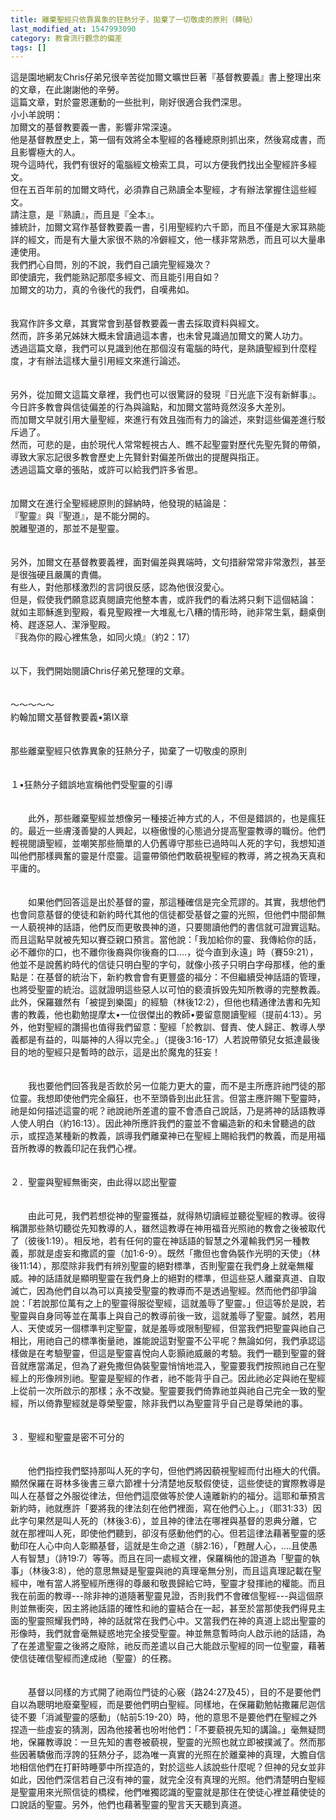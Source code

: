 ```yaml
---
title: 離棄聖經只依靠異象的狂熱分子，拋棄了一切敬虔的原則（轉貼）
last_modified_at: 1547993090
category: 教會流行觀念的偏差
tags: []
---
```


<p>這是園地網友Chris仔弟兄很辛苦從加爾文曠世巨著『基督教要義』書上整理出來的文章，在此謝謝他的辛勞。<br/>這篇文章，對於靈恩運動的一些批判，剛好很適合我們深思。<br/><!--more-->小小羊說明：<br/>加爾文的基督教要義一書，影響非常深遠。<br/>他是基督教歷史上，第一個有效將全本聖經的各種總原則抓出來，然後寫成書，而且影響極大的人。<br/>現今這時代，我們有很好的電腦經文檢索工具，可以方便我們找出全聖經許多經文。<br/>但在五百年前的加爾文時代，必須靠自己熟讀全本聖經，才有辦法掌握住這些經文。<br/>請注意，是『熟讀』，而且是『全本』。<br/>據統計，加爾文寫作基督教要義一書，引用聖經約六千節，而且不僅是大家耳熟能詳的經文，而是有大量大家很不熟的冷僻經文，他一樣非常熟悉，而且可以大量串連使用。<br/>我們捫心自問，別的不說，我們自己讀完聖經幾次？<br/>即使讀完，我們能熟記那麼多經文、而且能引用自如？<br/>加爾文的功力，真的令後代的我們，自嘆弗如。<br/><br/><br/>我寫作許多文章，其實常會到基督教要義一書去採取資料與經文。<br/>然而，許多弟兄姊妹大概未曾讀過這本書，也未曾見識過加爾文的驚人功力。<br/>透過這篇文章，我們可以見識到他在那個沒有電腦的時代，是熟讀聖經到什麼程度，才有辦法這樣大量引用經文來進行論述。<br/><br/><br/>另外，從加爾文這篇文章裡，我們也可以很驚訝的發現『日光底下沒有新鮮事』。<br/>今日許多教會與信徒偏差的行為與論點，和加爾文當時竟然沒多大差別。<br/>而加爾文早就引用大量聖經，來進行有效且強而有力的論述，來對這些偏差進行駁斥過了。<br/>然而，可悲的是，由於現代人常常輕視古人、瞧不起聖靈對歷代先聖先賢的帶領，導致大家忘記很多教會歷史上先賢針對偏差所做出的提醒與指正。<br/>透過這篇文章的張貼，或許可以給我們許多省思。<br/><br/><br/>加爾文在進行全聖經總原則的歸納時，他發現的結論是：<br/>『聖靈』與『聖道』，是不能分開的。<br/>脫離聖道的，那並不是聖靈。<br/><br/><br/>另外，加爾文在基督教要義裡，面對偏差與異端時，文句措辭常常非常激烈，甚至是很強硬且嚴厲的責備。<br/>有些人，對他那樣激烈的言詞很反感，認為他很沒愛心。<br/>但是，假使我們願意認真閱讀完他整本書，或許我們的看法將只剩下這個結論：<br/>就如主耶穌進到聖殿，看見聖殿裡一大堆亂七八糟的情形時，祂非常生氣，翻桌倒椅、趕逐惡人、潔淨聖殿。<br/>『我為你的殿心裡焦急，如同火燒』（約2：17）<br/><br/><br/>以下，我們開始閱讀Chris仔弟兄整理的文章。<br/><br/><br/>～～～～～<br/>約翰加爾文基督教要義•第IX章<br/> <br/><br/>那些離棄聖經只依靠異象的狂熱分子，拋棄了一切敬虔的原則<br/> <br/><br/>１•狂熱分子錯誤地宣稱他們受聖靈的引導<br/> <br/><br/>　　此外，那些離棄聖經並想像另一種接近神方式的人，不但是錯誤的，也是瘋狂的。最近一些膚淺善變的人興起，以極傲慢的心態過分提高聖靈教導的職份。他們輕視閱讀聖經，並嘲笑那些簡單的人仍舊導守那些已過時叫人死的字句，我想知道叫他們那樣興奮的靈是什麼靈。這靈帶領他們敢藐視聖經的教導，將之視為天真和平庸的。<br/><br/><br/>　　如果他們回答這是出於基督的靈，那這種確信是完全荒謬的。其實，我想他們也會同意基督的使徒和新約時代其他的信徒都受基督之靈的光照，但他們中間卻無一人藐視神的話語，他們反而更敬畏神的道，只要閱讀他們的書信就可證實這點。而且這點早就被先知以賽亞親口預言。當他說：「我加給你的靈、我傳給你的話，必不離你的口，也不離你後裔與你後裔的口....，從今直到永遠」時（賽59:21），他並不是說舊約時代的信徒只明白聖的字句，就像小孩子只明白字母那樣，他的重點是：在基督的統治下，新約教會會有更豐盛的福分：不但繼續受神話語的管理，也將受聖靈的統治。這就證明這些惡人以可怕的褻瀆拆毁先知所教導的完整教義。此外，保羅雖然有「被提到樂園」的經驗（林後12:2），但他也精通律法書和先知書的教義，他也勸勉提摩太•一位很傑出的教師•要留意閱讀聖經（提前4:13）。另外，他對聖經的讚揚也值得我們留意：聖經「於教訓、督責、使人歸正、教導人學義都是有益的，叫屬神的人得以完全。」（提後3:16-17）人若說帶領兒女抵達最後目的地的聖經只是暫時的啟示，這是出於魔鬼的狂妄！<br/><br/><br/>　　我也要他們回答我是否飲於另一位能力更大的靈，而不是主所應許祂門徒的那位靈。我想即使他們完全癲狂，也不至頭昏到出此狂言。但當主應許賜下聖靈時，祂是如何描述這靈的呢？祂說祂所差遣的靈不會憑自己說話，乃是將神的話語教導人使人明白（約16:13）。因此神所應許我們的靈並不會編造新的和未曾聽過的啟示，或捏造某種新的教義，誤導我們離棄神已在聖經上賜給我們的教義，而是用福音所教導的教義印記在我們心裡。<br/> <br/><br/>２．聖靈與聖經無衝突，由此得以認出聖靈<br/><br/> <br/>　　由此可見，我們若想從神的聖靈獲益，就得熱切讀經並聽從聖經的教導。彼得稱讚那些熱切聽從先知教導的人，雖然這教導在神用福音光照祂的教會之後被取代了（彼後1:19）。相反地，若有任何的靈在神話語的智慧之外灌輸我們另一種教義，那就是虛妄和撒謊的靈（加1:6-9）。既然「撒但也會偽裝作光明的天使」（林後11:14），那麼除非我們有辨別聖靈的絕對標準，否則聖靈在我們身上就毫無權威。神的話語就是顯明聖靈在我們身上的絕對的標準，但這些惡人離棄真道、自取滅亡，因為他們自以為可以真接受聖靈的教導而不是透過聖經。然而他們卻爭論說：「若說那位萬有之上的聖靈得服從聖經，這就羞辱了聖靈。」但這等於是說，若聖靈與自身同等並在萬事上與自己的教導前後一致，這就羞辱了聖靈。誠然，若用人、天使或另一個標準判定聖靈，就是羞辱或限制聖經，但當我們把聖靈與祂自己相比，用祂自己的標準衡量祂，誰能說這對聖靈不公平呢？無論如何，我們承認這樣做是在考驗聖靈，但這是聖靈喜悅向人彰顥祂威嚴的考驗。我們一聽到聖靈的聲音就應當滿足，但為了避免撒但偽裝聖靈悄悄地混入，聖靈要我們按照祂自己在聖經上的形像辨別祂。聖靈是聖經的作者，祂不能背乎自己。因此祂必定與祂在聖經上從前一次所啟示的那樣；永不改變。聖靈要我們倚靠祂並與祂自己完全一致的聖經，所以倚靠聖經就是尊榮聖靈，除非我們以為聖靈背乎自己是尊榮祂的事。<br/><br/> <br/>３．聖經和聖靈是密不可分的<br/><br/> <br/>　　他們指控我們堅持那叫人死的字句，但他們將因藐視聖經而付出極大的代價。顯然保羅在哥林多後書三章六節裡十分清楚地反駁假使徒，這些使徒的實際教導是叫人在基督之外服從律法，但他們這麼做等於使人遠離新約的福分。這耶和華預言新約時，祂就應許「要將我的律法刻在他們裡面，寫在他們心上。」（耶31:33）因此字句果然是叫人死的（林後3:6），並且神的律法在哪裡與基督的恩典分離，它就在那裡叫人死，即使他們聽到，卻沒有感動他們的心。但若這律法藉著聖靈的感動印在人心中向人彰顯基督，這就是生命之道（腓2:16），「甦醒人心，....且使愚人有智慧」（詩19:7）等等。而且在同一處經文裡，保羅稱他的證道為「聖靈的執事」（林後3:8），他的意思無疑是聖靈與祂的真理毫無分別，而且這真理記載在聖經中，唯有當人將聖經所應得的尊嚴和敬畏歸給它時，聖靈才發揮祂的權能。而且我在前面的教導---除非神的道隨著聖靈見證，否則我們不會確信聖經---與這個原則並無衝突，因主將祂話語的確性和祂的靈結合在一起，甚至於當那使我們得見主面的聖靈照耀我們時，神的話就常在我們心中。又當我們在神的真道上認出聖靈的形像時，我們就會毫無疑惑地完全接受聖靈。神並無意暫時向人啟示祂的話語，為了在差遣聖靈之後將之廢除，祂反而差遣以自己大能啟示聖經的同一位聖靈，藉著使信徒確信聖經而達成祂（聖靈）的任務。<br/><br/><br/>　　基督以同樣的方式開了祂兩位門徒的心竅（路24:27及45），目的不是要他們自以為聰明地廢棄聖經，而是要他們明白聖經。同樣地，在保羅勸勉帖撒羅尼迦信徒不要「消滅聖靈的感動」（帖前5:19-20）時，他的意思不是要他們在聖經之外捏造一些虛妄的猜測，因為他接著也吩咐他們：「不要藐視先知的講論。」毫無疑問地，保羅教導說：一旦先知的書卷被藐視，聖靈的光照也就立即被撲滅了。然而那些因著驕傲而浮誇的狂熱分子，認為唯一真實的光照在於離棄神的真理，大膽自信地相信他們在打鼾時睡夢中所捏造的，對於這些人該說些什麼呢？但神的兒女並非如此，因他們深信若自己沒有神的靈，就完全沒有真理的光照。他們清楚明白聖經是聖靈用來光照信徒的橋樑，他們唯獨認識的聖靈就是那住在使徒心裡並藉使徒的口說話的聖靈。另外，他們也藉著聖靈的聖言天天聽到真道。<br/> <br/><br/></p>